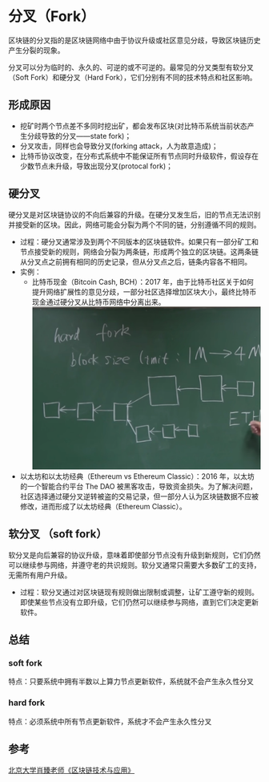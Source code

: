 # 分叉（Fork）

区块链的分叉指的是区块链网络中由于协议升级或社区意见分歧，导致区块链历史产生分裂的现象。

分叉可以分为临时的、永久的、可逆的或不可逆的。最常见的分叉类型有软分叉（Soft Fork）和硬分叉（Hard Fork），它们分别有不同的技术特点和社区影响。

## 形成原因

- 挖矿时两个节点差不多同时挖出矿，都会发布区块(对比特币系统当前状态产生分歧导致的分叉——state fork)；
- 分叉攻击，同样也会导致分叉(forking attack，人为故意造成)；
- 比特币协议改变，在分布式系统中不能保证所有节点同时升级软件，假设存在少数节点未升级，导致出现分叉(protocal fork)；

## 硬分叉

硬分叉是对区块链协议的不向后兼容的升级。在硬分叉发生后，旧的节点无法识别并接受新的区块。因此，网络可能会分裂为两个不同的链，分别遵循不同的规则。

- 过程：硬分叉通常涉及到两个不同版本的区块链软件。如果只有一部分矿工和节点接受新的规则，网络会分裂为两条链，形成两个独立的区块链。这两条链从分叉点之前拥有相同的历史记录，但从分叉点之后，链条内容各不相同。
- 实例：
  - 比特币现金（Bitcoin Cash, BCH）：2017 年，由于比特币社区关于如何提升网络扩展性的意见分歧，一部分社区选择增加区块大小，最终比特币现金通过硬分叉从比特币网络中分离出来。
    ![alt text](image-9.png)
- 以太坊和以太坊经典（Ethereum vs Ethereum Classic）：2016 年，以太坊的一个智能合约平台 The DAO 被黑客攻击，导致资金损失。为了解决问题，社区选择通过硬分叉逆转被盗的交易记录，但一部分人认为区块链数据不应被修改，进而形成了以太坊经典（Ethereum Classic）。

## 软分叉 （soft fork）

软分叉是向后兼容的协议升级，意味着即使部分节点没有升级到新规则，它们仍然可以继续参与网络，并遵守老的共识规则。软分叉通常只需要大多数矿工的支持，无需所有用户升级。

- 过程：软分叉通过对区块链现有规则做出限制或调整，让矿工遵守新的规则。即使某些节点没有立即升级，它们仍然可以继续参与网络，直到它们决定更新软件。

## 总结

### soft fork

特点：只要系统中拥有半数以上算力节点更新软件，系统就不会产生永久性分叉

### hard fork

特点：必须系统中所有节点更新软件，系统才不会产生永久性分叉

## 参考

[北京大学肖臻老师《区块链技术与应用》](https://www.bilibili.com/video/av37065233/?p=10)

